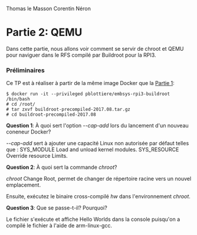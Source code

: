 Thomas le Masson
Corentin Néron

# Partie 2: QEMU

Dans cette partie, nous allons voir comment se servir de chroot et QEMU pour
naviguer dans le RFS compilé par Buildroot pour la RPI3.

### Préliminaires

Ce TP est à réaliser à partir de la même image Docker que la
[Partie 1](buildroot.md):

````
$ docker run -it --privileged pblottiere/embsys-rpi3-buildroot /bin/bash
# cd /root/
# tar zxvf buildroot-precompiled-2017.08.tar.gz
# cd buildroot-precompiled-2017.08
````

**Question 1**: À quoi sert l'option *--cap-add* lors du lancement d'un
                nouveau coneneur Docker?

*--cap-add* sert à ajouter une capacité Linux non autorisée par défaut telles que : 
	SYS_MODULE Load and unload kernel modules.
	SYS_RESOURCE 	Override resource Limits.


**Question 2**: À quoi sert la commande *chroot*?

*chroot* Change Root, permet de changer de répertoire racine vers un nouvel emplacement. 

Ensuite, exécutez le binaire cross-compilé *hw* dans l'environnement *chroot*.

**Question 3**: Que se passe-t-il? Pourquoi?

Le fichier s'exécute et affiche Hello Worlds dans la console puisqu'on a compilé le fichier à l'aide de arm-linux-gcc.


